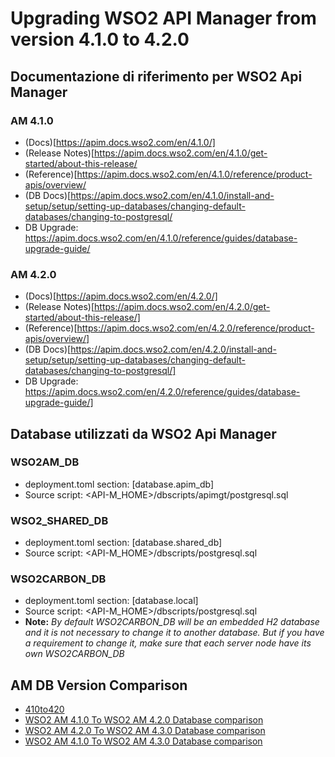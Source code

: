 # Upgrading WSO2 API Manager from version 4.1.0 to 4.2.0

## Documentazione di riferimento per WSO2 Api Manager

### AM 4.1.0
* (Docs)[https://apim.docs.wso2.com/en/4.1.0/]
* (Release Notes)[https://apim.docs.wso2.com/en/4.1.0/get-started/about-this-release/
* (Reference)[https://apim.docs.wso2.com/en/4.1.0/reference/product-apis/overview/
* (DB Docs)[https://apim.docs.wso2.com/en/4.1.0/install-and-setup/setup/setting-up-databases/changing-default-databases/changing-to-postgresql/
* DB Upgrade: https://apim.docs.wso2.com/en/4.1.0/reference/guides/database-upgrade-guide/

### AM 4.2.0
* (Docs)[https://apim.docs.wso2.com/en/4.2.0/]
* (Release Notes)[https://apim.docs.wso2.com/en/4.2.0/get-started/about-this-release/]
* (Reference)[https://apim.docs.wso2.com/en/4.2.0/reference/product-apis/overview/]
* (DB Docs)[https://apim.docs.wso2.com/en/4.2.0/install-and-setup/setup/setting-up-databases/changing-default-databases/changing-to-postgresql/]
* DB Upgrade: https://apim.docs.wso2.com/en/4.2.0/reference/guides/database-upgrade-guide/]

## Database utilizzati da WSO2 Api Manager

### WSO2AM_DB
* deployment.toml section: [database.apim_db]
* Source script: <API-M_HOME>/dbscripts/apimgt/postgresql.sql

### WSO2_SHARED_DB
* deployment.toml section: [database.shared_db]
* Source script: <API-M_HOME>/dbscripts/postgresql.sql

### WSO2CARBON_DB
* deployment.toml section: [database.local]
* Source script: <API-M_HOME>/dbscripts/postgresql.sql
* **Note:** *By default WSO2CARBON_DB will be an embedded H2 database and it is not necessary to change it to another database. But if you have a requirement to change it, make sure that each server node have its own WSO2CARBON_DB*
        
## AM DB Version Comparison
* [410to420](/am/410to420/db/postgres/410to420.html)
* <a href="410to420.html" target="_blank">WSO2 AM 4.1.0 To WSO2 AM 4.2.0 Database comparison</a>
* <a href="420to430.html" target="_blank">WSO2 AM 4.2.0 To WSO2 AM 4.3.0 Database comparison</a>
* <a href="410to430.html" target="_blank">WSO2 AM 4.1.0 To WSO2 AM 4.3.0 Database comparison</a>
